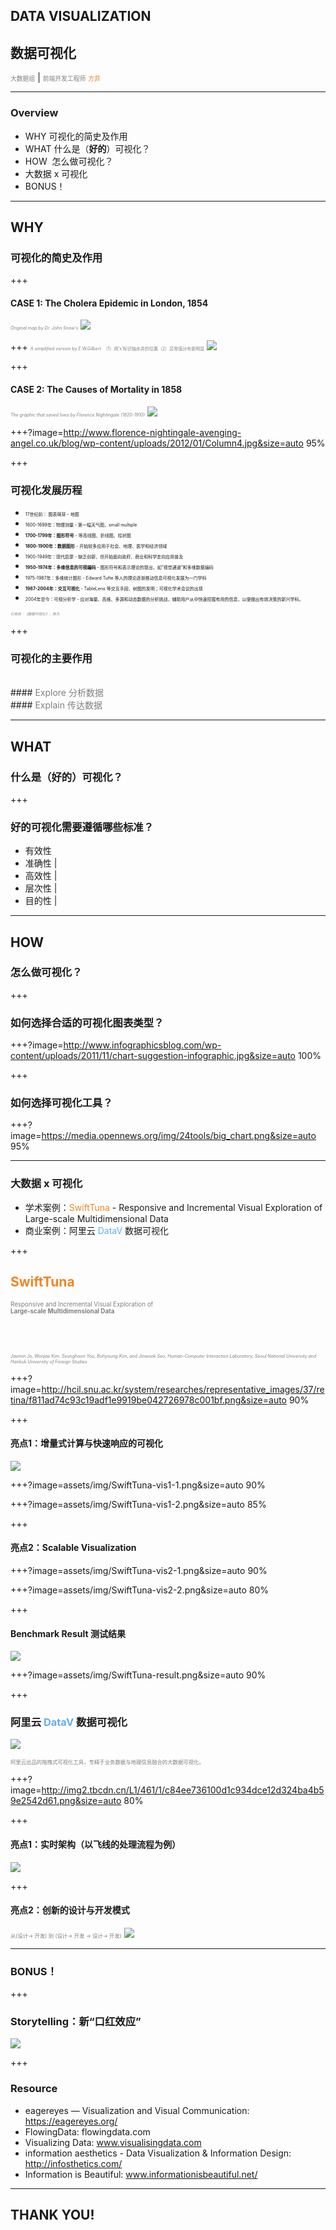 ## DATA VISUALIZATION
## 数据可视化

<span style="font-size:0.7em; color:gray">大数据组</span> |
<span style="font-size:0.7em; color:gray">前端开发工程师</span> <span style="font-size:0.7em; color:#ef8526">方菲</span>

---

### Overview
- WHY  可视化的简史及作用 
- WHAT 什么是（<b>好的</b>）可视化？ 
- HOW  怎么做可视化？ 
- 大数据 x 可视化 
- BONUS！ 

---
## WHY
### 可视化的简史及作用

+++
#### CASE 1: The Cholera Epidemic in London, 1854
<span style="color: gray; font-size: 0.5em;">*Original map by Dr. John Snow's*</span>
![](http://img.mp.itc.cn/upload/20170718/8c0438041e594cb385ac1d66befe8dc1_th.jpg)

+++
<span style="color: gray; font-size: 0.5em;">*A simplified version by E.W.Gilbert*</span>
<span style="color: gray; font-size: 0.5em;">（1）用‘x’标识抽水井的位置（2）异常值分布更明显</span>
![](http://www.doghj.com/upload/editor/1549/image/20160223/1456193863286034542.jpg)


+++
#### CASE 2: The Causes of Mortality in 1858
<span style="color: gray; font-size: 0.5em;">*The graphic that saved lives by Florence Nightingale (1820-1910)*</span>
![](http://www.florence-nightingale-avenging-angel.co.uk/blog/wp-content/uploads/2012/01/Rose.jpg)

+++?image=http://www.florence-nightingale-avenging-angel.co.uk/blog/wp-content/uploads/2012/01/Column4.jpg&size=auto 95%

+++ 
### 可视化发展历程
- <span style="font-size: 0.5em;">17世纪前： 图表萌芽 - 地图<br></span>
- <span style="font-size: 0.5em;">1600-1699年：物理测量 - 第一幅天气图，small multiple<br></span>
- <span style="font-size: 0.5em;"><b>1700-1799年：图形符号</b> - 等高线图、折线图、柱状图<br></span>
- <span style="font-size: 0.5em;"><b>1800-1900年：数据图形</b> - 开始较多应用于社会、地理、医学和经济领域<br></span>
- <span style="font-size: 0.5em;">1900-1949年：现代启蒙 - 缺乏创新，但开始面向政府、商业和科学走向应用普及<br></span>
- <span style="font-size: 0.5em;"><b>1950-1974年：多维信息的可视编码</b> - 图形符号和表示理论的提出，如”视觉通道“和多维数据编码<br></span>
- <span style="font-size: 0.5em;">1975-1987年：多维统计图形 - Edward Tufte 等人的理论逐渐推动信息可视化发展为一门学科<br></span>
- <span style="font-size: 0.5em;"><b>1987-2004年：交互可视化</b> - TableLens 等交互手段、树图的发明；可视化学术会议的出现<br></span>
- <span style="font-size: 0.5em;">2004年至今：可视分析学 - 应对海量、高维、多源和动态数据的分析挑战，辅助用户从中快速挖掘有用的信息，以便做出有效决策的新兴学科。</span></span>

<span style="color: gray; font-size: 0.4em;">*引用自：《数据可视化》，陈为*</span>

+++ 
### 可视化的主要作用
<br>
#### <span style="color: gray;"> Explore 分析数据 </span>
<br>
#### <span style="color: gray;"> Explain 传达数据 </span>

---
## WHAT
### 什么是（**好的**）可视化？

+++
### 好的可视化需要遵循哪些标准？
- 有效性
- 准确性 |
- 高效性 |
- 层次性 |
- 目的性 |

---
## HOW
### 怎么做可视化？

+++
### 如何选择合适的可视化图表类型？

+++?image=http://www.infographicsblog.com/wp-content/uploads/2011/11/chart-suggestion-infographic.jpg&size=auto 100%


+++
### 如何选择可视化工具？


+++?image=https://media.opennews.org/img/24tools/big_chart.png&size=auto 95%

--- 
### 大数据 x 可视化
- 学术案例：<span style="color:#ef8526">SwiftTuna</span> - Responsive and Incremental Visual Exploration of Large-scale Multidimensional Data
- 商业案例：阿里云 <span style="color:#63aeed">DataV</span> 数据可视化


+++
## <span style="color:#ef8526">SwiftTuna</span>
<span style="color:gray; font-size:0.7em">Responsive and Incremental Visual Exploration of <br><b>Large-scale Multidimensional Data</b></span>

<br><br>

<span style="color: gray; font-size: 0.5em;">*Jaemin Jo, Wonjae Kim, Seunghoon Yoo, Bohyoung Kim, and Jinwook Seo, Human-Computer Interaction Laboratory, Seoul National University and Hankuk University of Foreign Studies*</span>

+++?image=http://hcil.snu.ac.kr/system/researches/representative_images/37/retina/f811ad74c93c19adf1e9919be042726978c001bf.png&size=auto 90%

+++
#### 亮点1：增量式计算与快速响应的可视化
![](assets/img/SwiftTuna-Incre-Process.png)

+++?image=assets/img/SwiftTuna-vis1-1.png&size=auto 90%

+++?image=assets/img/SwiftTuna-vis1-2.png&size=auto 85%

+++
#### 亮点2：Scalable Visualization

+++?image=assets/img/SwiftTuna-vis2-1.png&size=auto 90%

+++?image=assets/img/SwiftTuna-vis2-2.png&size=auto 80%

+++
#### Benchmark Result 测试结果
![](assets/img/SwiftTuna-data-size.png)

+++?image=assets/img/SwiftTuna-result.png&size=auto 90%

+++
### 阿里云 <span style="color:#63aeed">DataV</span> 数据可视化
![](https://pic3.zhimg.com/v2-bca03f89bb13c89b5afc9673dd08b902_b.jpg)

<span style="color:gray; font-size:0.6em">阿里云出品的拖拽式可视化工具，专精于业务数据与地理信息融合的大数据可视化。</span>

+++?image=http://img2.tbcdn.cn/L1/461/1/c84ee736100d1c934dce12d324ba4b59e2542d61.png&size=auto 80%

+++
#### 亮点1：实时架构（以飞线的处理流程为例）
![](http://img2.tbcdn.cn/L1/461/1/d1509c755cfcc4a7708f2e0203452ec52b9d3ab2.png)


+++
#### 亮点2：创新的设计与开发模式
<span style="color:gray; font-size:0.6em">从(设计-> 开发) 到 (设计-> 开发 -> 设计-> 开发)</span>
![](http://img3.tbcdn.cn/L1/461/1/1b3a758d8bdbfb736f91cf7c85a740357d330619.png)

---
### BONUS！

+++
### Storytelling：新“口红效应”
![](http://image.dydata.io/519SPTzwKEvA2Qy2n5cCVi.gif)

+++
### Resource
- eagereyes — Visualization and Visual Communication: https://eagereyes.org/
- FlowingData: flowingdata.com
- Visualizing Data: www.visualisingdata.com
- information aesthetics - Data Visualization & Information Design: http://infosthetics.com/
- Information is Beautiful: www.informationisbeautiful.net/

---
## THANK YOU!
